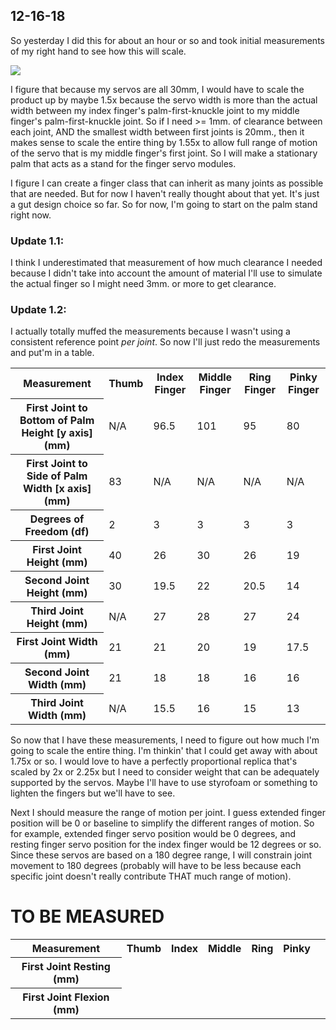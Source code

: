 ## 12-16-18

So yesterday I did this for about an hour or so and took initial measurements of my right hand to see how this will scale. 

<img src="img/dayOneHandMeasurements.jpg"/>

I figure that because my servos are all 30mm, I would have to scale the product up by maybe 1.5x because the servo width is more than the actual width between my index finger's palm-first-knuckle joint to my middle finger's palm-first-knuckle joint. So if I need >= 1mm. of clearance between each joint, AND the smallest width between first joints is 20mm., then it makes sense to scale the entire thing by 1.55x to allow full range of motion of the servo that is my middle finger's first joint. So I will make a stationary palm that acts as a stand for the finger servo modules. 

I figure I can create a finger class that can inherit as many joints as possible that are needed. But for now I haven't really thought about that yet. It's just a gut design choice so far. So for now, I'm going to start on the palm stand right now.

### Update 1.1: 

I think I underestimated that measurement of how much clearance I needed because I didn't take into account the amount of material I'll use to simulate the actual finger so I might need 3mm. or more to get clearance. 

### Update 1.2: 

I actually totally muffed the measurements because I wasn't using a consistent reference point <i>per joint</i>. So now I'll just redo the measurements and put'm in a table.

<table>
  <tr>
    <th> Measurement </th>
    <th> Thumb </th>
    <th> Index Finger </th>
    <th> Middle Finger </th>
    <th> Ring Finger </th>
    <th> Pinky Finger </th>
  </tr>
  <tr>
    <th> First Joint to Bottom of Palm Height [y axis] (mm) </th>
    <td> N/A </td>
    <td> 96.5 </td>
    <td> 101 </td>
    <td> 95 </td>
    <td> 80 </td>    
  </tr>
  <tr>
    <th> First Joint to Side of Palm Width [x axis] (mm) </th>
    <td> 83 </td>
    <td> N/A </td>
    <td> N/A </td>
    <td> N/A </td>
    <td> N/A </td>    
  </tr>
  <tr>
    <th> Degrees of Freedom (df) </th>
    <td> 2 </td>
    <td> 3 </td>
    <td> 3 </td>
    <td> 3 </td>
    <td> 3 </td>    
  </tr>
  <tr>
    <th> First Joint Height (mm) </th>
    <td> 40 </td>
    <td> 26 </td>
    <td> 30 </td>
    <td> 26 </td>
    <td> 19 </td>    
  </tr>
  <tr>
    <th> Second Joint Height (mm) </th>
    <td> 30 </td>
    <td> 19.5 </td>
    <td> 22 </td>
    <td> 20.5 </td>
    <td> 14 </td>    
  </tr>
  <tr>
    <th> Third Joint Height (mm) </th>
    <td> N/A </td>
    <td> 27 </td>
    <td> 28 </td>
    <td> 27 </td>
    <td> 24 </td>    
  </tr>
  <tr>
    <th> First Joint Width (mm) </th>
    <td> 21 </td>
    <td> 21 </td>
    <td> 20 </td>
    <td> 19 </td>
    <td> 17.5 </td>    
  </tr>
  <tr>
    <th> Second Joint Width (mm) </th>
    <td> 21 </td>
    <td> 18 </td>
    <td> 18 </td>
    <td> 16 </td>
    <td> 16 </td>    
  </tr>
  <tr>
    <th> Third Joint Width (mm) </th>
    <td> N/A </td>
    <td> 15.5 </td>
    <td> 16 </td>
    <td> 15 </td>
    <td> 13 </td>    
  </tr>
</table>

So now that I have these measurements, I need to figure out how much I'm going to scale the entire thing. I'm thinkin' that I could get away with about 1.75x or so. I would love to have a perfectly proportional replica that's scaled by 2x or 2.25x but I need to consider weight that can be adequately supported by the servos. Maybe I'll have to use styrofoam or something to lighten the fingers but we'll have to see.

Next I should measure the range of motion per joint. I guess extended finger position will be 0 or baseline to simplify the different ranges of motion. So for example, extended finger servo position would be 0 degrees, and resting finger servo position for the index finger would be 12 degrees or so. Since these servos are based on a 180 degree range, I will constrain joint movement to 180 degrees (probably will have to be less because each specific joint doesn't really contribute THAT much range of motion).

# TO BE MEASURED
<table>
  <tr>
    <th> Measurement </th>
    <th> Thumb </th>
    <th> Index </th>
    <th> Middle </th>
    <th> Ring </th>
    <th> Pinky </th>
  </tr>
  <tr>
    <th> First Joint Resting (mm) </th>
    <td> </td>
    <td> </td>
    <td> </td>
    <td> </td>
    <td> </td>
    <td> </td>
  </tr>
  <tr>
    <th> First Joint Flexion (mm) </th>
    <td> </td>
    <td> </td>
    <td> </td>
    <td> </td>
    <td> </td>
    <td> </td>
  </tr>
</table>